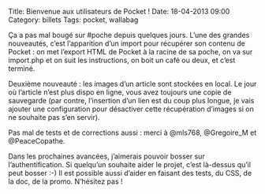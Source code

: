Title: Bienvenue aux utilisateurs de Pocket !
Date: 18-04-2013 09:00
Category: billets
Tags: pocket, wallabag

Ça a pas mal bougé sur #poche depuis quelques jours. L’une des grandes nouveautés, c’est l’apparition d’un import pour récupérer son contenu de Pocket : on met l’export HTML de Pocket à la racine de sa poche, on va sur import.php et on suit les instructions, on boit un café ou deux, et c’est terminé.

Deuxième nouveauté : les images d’un article sont stockées en local. Le jour où l’article n’est plus dispo en ligne, vous avez toujours une copie de sauvegarde (par contre, l’insertion d’un lien est du coup plus longue, je vais ajouter une configuration pour désactiver cette récupération d’images si on ne souhaite pas s’en servir).

Pas mal de tests et de corrections aussi : merci à @mls768, @Gregoire_M et @PeaceCopathe.

Dans les prochaines avancées, j’aimerais pouvoir bosser sur l’authentification. Si quelqu’un souhaite aider le projet, c’est là-dessus qu’il peut bosser :-) Il est possible aussi d’aider en faisant des tests, du CSS, de la doc, de la promo. N’hésitez pas !
